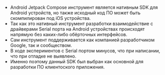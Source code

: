 - Android Jetpack Compose инструмент является нативным SDK для Android устройств, но также исходный код ПО может быть скомпилирован под iOS устройства.
- Так как это нативный инструмент разработки взаимодействие с драйверами Serial порта на Android устройствах происходят напрямую без каких-либо обёрточных интерфейсов.
- Сам инструмент поддерживается как компанией разработчиком Google, так и сообществом.
- В ходе экспериментов с Serial портом минусов, что при написании, что при отладке не выявлено.
- Именно поэтому данный SDK был выбран как основной для разработки ПО клиентоского приложения.